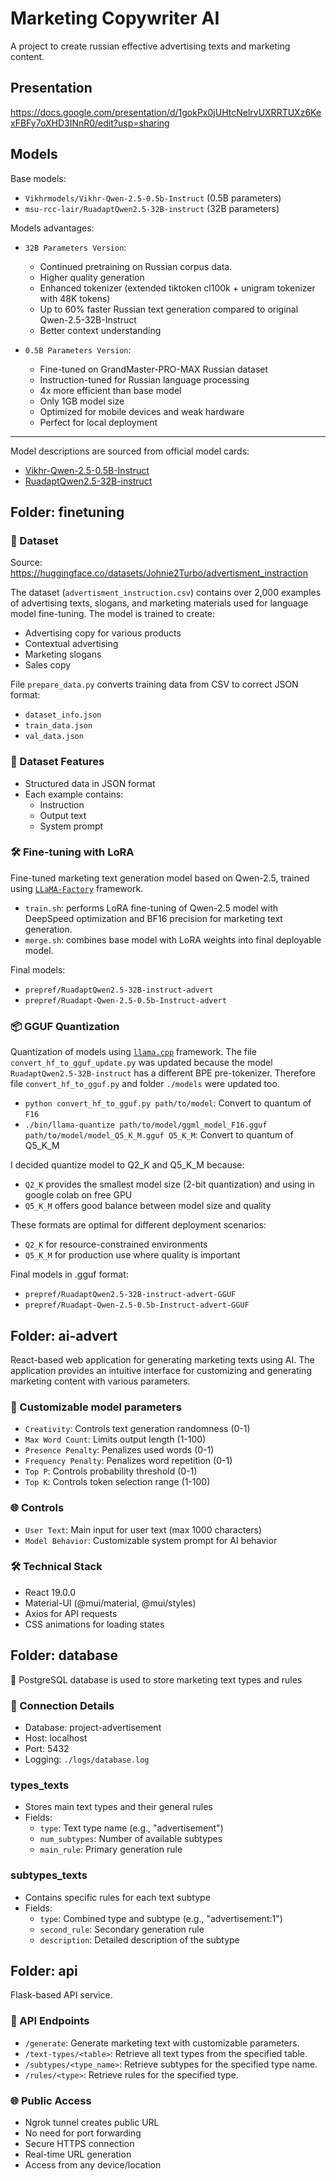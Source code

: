 # Marketing Copywriter AI

A project to create russian effective advertising texts and marketing content.

## Presentation

https://docs.google.com/presentation/d/1gokPx0jUHtcNelrvUXRRTUXz6KexFBFy7oXHD3INnR0/edit?usp=sharing

## Models

Base models:

- `Vikhrmodels/Vikhr-Qwen-2.5-0.5b-Instruct` (0.5B parameters)
- `msu-rcc-lair/RuadaptQwen2.5-32B-instruct` (32B parameters)

Models advantages:

- `32B Parameters Version`:
  - Continued pretraining on Russian corpus data.
  - Higher quality generation
  - Enhanced tokenizer (extended tiktoken cl100k + unigram tokenizer with 48K tokens)
  - Up to 60% faster Russian text generation compared to original Qwen-2.5-32B-Instruct
  - Better context understanding

- `0.5B Parameters Version`:
  - Fine-tuned on GrandMaster-PRO-MAX Russian dataset
  - Instruction-tuned for Russian language processing
  - 4x more efficient than base model
  - Only 1GB model size
  - Optimized for mobile devices and weak hardware
  - Perfect for local deployment

---
Model descriptions are sourced from official model cards:
- [Vikhr-Qwen-2.5-0.5B-Instruct](https://huggingface.co/Vikhrmodels/Vikhr-Qwen-2.5-0.5b-Instruct)
- [RuadaptQwen2.5-32B-instruct](https://huggingface.co/msu-rcc-lair/RuadaptQwen2.5-32B-instruct)

## Folder: finetuning

### 📝 Dataset

Source: https://huggingface.co/datasets/Johnie2Turbo/advertisment_instraction

The dataset (`advertisment_instruction.csv`) contains over 2,000 examples of advertising texts, slogans, and marketing materials used for language model fine-tuning. The model is trained to create:

- Advertising copy for various products
- Contextual advertising
- Marketing slogans
- Sales copy

File `prepare_data.py` converts training data from CSV to correct JSON format:
- `dataset_info.json`
- `train_data.json`
- `val_data.json`

### 🎯 Dataset Features

- Structured data in JSON format
- Each example contains:
  - Instruction
  - Output text
  - System prompt

### 🛠 Fine-tuning with LoRA  
Fine-tuned marketing text generation model based on Qwen-2.5, trained using [`LLaMA-Factory`](https://github.com/hiyouga/LLaMA-Factory) framework.  

 - `train.sh`: performs LoRA fine-tuning of Qwen-2.5 model with DeepSpeed optimization and BF16 precision for marketing text generation.
 - `merge.sh`: combines base model with LoRA weights into final deployable model.

Final models:

- `prepref/RuadaptQwen2.5-32B-instruct-advert`
- `prepref/Ruadapt-Qwen-2.5-0.5b-Instruct-advert`

### 📦 GGUF Quantization
Quantization of models using [`llama.cpp`](https://github.com/ggerganov/llama.cpp) framework. The file `convert_hf_to_gguf_update.py` was updated because the model `RuadaptQwen2.5-32B-instruct` has a different BPE pre-tokenizer. Therefore file `convert_hf_to_gguf.py` and folder `./models` were updated too. 

- `python convert_hf_to_gguf.py path/to/model`: Convert to quantum of `F16`
- `./bin/llama-quantize path/to/model/ggml_model_F16.gguf path/to/model/model_Q5_K_M.gguf Q5_K_M`: Convert to quantum of Q5_K_M

I decided quantize model to Q2_K and Q5_K_M because:
- `Q2_K` provides the smallest model size (2-bit quantization) and using in google colab on free GPU
- `Q5_K_M` offers good balance between model size and quality

These formats are optimal for different deployment scenarios:
- `Q2_K` for resource-constrained environments
- `Q5_K_M` for production use where quality is important

Final models in .gguf format:

- `prepref/RuadaptQwen2.5-32B-instruct-advert-GGUF`
- `prepref/Ruadapt-Qwen-2.5-0.5b-Instruct-advert-GGUF`

## Folder: ai-advert

React-based web application for generating marketing texts using AI. The application provides an intuitive interface for customizing and generating marketing content with various parameters.

### 🎯 Customizable model parameters

- `Creativity`: Controls text generation randomness (0-1)
- `Max Word Count`: Limits output length (1-100)
- `Presence Penalty`: Penalizes used words (0-1)
- `Frequency Penalty`: Penalizes word repetition (0-1)
- `Top P`: Controls probability threshold (0-1)
- `Top K`: Controls token selection range (1-100)

### 🌐 Controls

- `User Text`: Main input for user text (max 1000 characters)
- `Model Behavior`: Customizable system prompt for AI behavior

### 🛠 Technical Stack

- React 19.0.0
- Material-UI (@mui/material, @mui/styles)
- Axios for API requests
- CSS animations for loading states

## Folder: database

💾 PostgreSQL database is used to store marketing text types and rules

### 🔌 Connection Details
- Database: project-advertisement
- Host: localhost
- Port: 5432
- Logging: `./logs/database.log`

### types_texts
- Stores main text types and their general rules
- Fields:
  - `type`: Text type name (e.g., "advertisement")
  - `num_subtypes`: Number of available subtypes
  - `main_rule`: Primary generation rule

### subtypes_texts
- Contains specific rules for each text subtype
- Fields:
  - `type`: Combined type and subtype (e.g., "advertisement:1")
  - `second_rule`: Secondary generation rule
  - `description`: Detailed description of the subtype

## Folder: api

Flask-based API service.

### 📡 API Endpoints

- `/generate`: Generate marketing text with customizable parameters.
- `/text-types/<table>`: Retrieve all text types from the specified table.
- `/subtypes/<type_name>`: Retrieve subtypes for the specified type name.
- `/rules/<type>`: Retrieve rules for the specified type.

### 🌐 Public Access

- Ngrok tunnel creates public URL
- No need for port forwarding
- Secure HTTPS connection
- Real-time URL generation
- Access from any device/location
